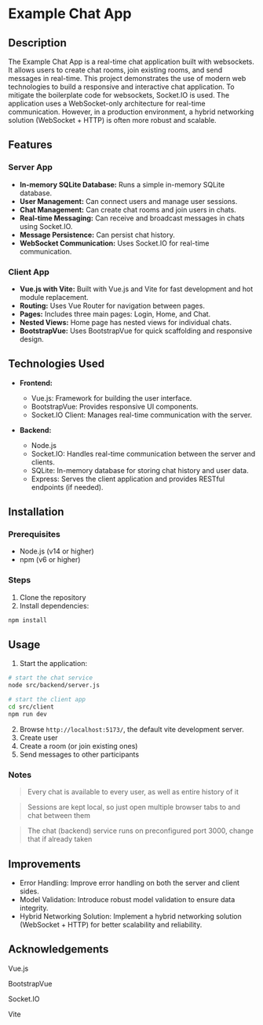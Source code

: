 # **Example Chat App**

## **Description**

The Example Chat App is a real-time chat application built with websockets. It allows users to create chat rooms, join existing rooms, and send messages in real-time. This project demonstrates the use of modern web technologies to build a responsive and interactive chat application. To mitigate the boilerplate code for websockets, Socket.IO is used. The application uses a WebSocket-only architecture for real-time communication. However, in a production environment, a hybrid networking solution (WebSocket + HTTP) is often more robust and scalable.

## **Features**

### **Server App**
- **In-memory SQLite Database:** Runs a simple in-memory SQLite database.
- **User Management:** Can connect users and manage user sessions.
- **Chat Management:** Can create chat rooms and join users in chats.
- **Real-time Messaging:** Can receive and broadcast messages in chats using Socket.IO.
- **Message Persistence:** Can persist chat history.
- **WebSocket Communication:** Uses Socket.IO for real-time communication.

### **Client App**
- **Vue.js with Vite:** Built with Vue.js and Vite for fast development and hot module replacement.
- **Routing:** Uses Vue Router for navigation between pages.
- **Pages:** Includes three main pages: Login, Home, and Chat.
- **Nested Views:** Home page has nested views for individual chats.
- **BootstrapVue:** Uses BootstrapVue for quick scaffolding and responsive design.

## **Technologies Used**

- **Frontend:**
  - Vue.js: Framework for building the user interface.
  - BootstrapVue: Provides responsive UI components.
  - Socket.IO Client: Manages real-time communication with the server.

- **Backend:**
  - Node.js
  - Socket.IO: Handles real-time communication between the server and clients.
  - SQLite: In-memory database for storing chat history and user data.
  - Express: Serves the client application and provides RESTful endpoints (if needed).

## **Installation**

### **Prerequisites**

- Node.js (v14 or higher)
- npm (v6 or higher)

### **Steps**

1. Clone the repository
2. Install dependencies:

```sh
npm install
```

## **Usage**

1. Start the application:

```sh
# start the chat service
node src/backend/server.js

# start the client app
cd src/client
npm run dev
```

2. Browse `http://localhost:5173/`, the default vite development server.
3. Create user
4. Create a room (or join existing ones)
5. Send messages to other participants

### **Notes**

> Every chat is available to every user, as well as entire history of it

> Sessions are kept local, so just open multiple browser tabs to and chat between them

> The chat (backend) service runs on preconfigured port 3000, change that if already taken

## **Improvements**

- Error Handling: Improve error handling on both the server and client sides.
- Model Validation: Introduce robust model validation to ensure data integrity.
- Hybrid Networking Solution: Implement a hybrid networking solution (WebSocket + HTTP) for better scalability and reliability.

## **Acknowledgements**
Vue.js

BootstrapVue

Socket.IO

Vite
